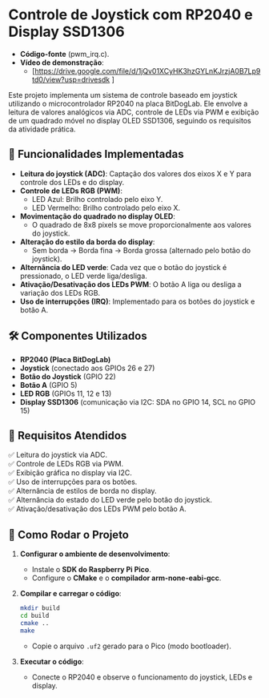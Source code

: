 # Controle de Joystick com RP2040 e Display SSD1306

- **Código-fonte** (pwm_irq.c).
- **Vídeo de demonstração**:
   - [https://drive.google.com/file/d/1jQv01XCyHK3hzGYLnKJrzjA0B7Lp9td0/view?usp=drivesdk ]


Este projeto implementa um sistema de controle baseado em joystick utilizando o microcontrolador RP2040 na placa BitDogLab. Ele envolve a leitura de valores analógicos via ADC, controle de LEDs via PWM e exibição de um quadrado móvel no display OLED SSD1306, seguindo os requisitos da atividade prática.

## 📌 Funcionalidades Implementadas

- **Leitura do joystick (ADC)**: Captação dos valores dos eixos X e Y para controle dos LEDs e do display.
- **Controle de LEDs RGB (PWM)**:
  - LED Azul: Brilho controlado pelo eixo Y.
  - LED Vermelho: Brilho controlado pelo eixo X.
- **Movimentação do quadrado no display OLED**:
  - O quadrado de 8x8 pixels se move proporcionalmente aos valores do joystick.
- **Alteração do estilo da borda do display**:
  - Sem borda → Borda fina → Borda grossa (alternado pelo botão do joystick).
- **Alternância do LED verde**: Cada vez que o botão do joystick é pressionado, o LED verde liga/desliga.
- **Ativação/Desativação dos LEDs PWM**: O botão A liga ou desliga a variação dos LEDs RGB.
- **Uso de interrupções (IRQ)**: Implementado para os botões do joystick e botão A.

## 🛠️ Componentes Utilizados

- **RP2040 (Placa BitDogLab)**
- **Joystick** (conectado aos GPIOs 26 e 27)
- **Botão do Joystick** (GPIO 22)
- **Botão A** (GPIO 5)
- **LED RGB** (GPIOs 11, 12 e 13)
- **Display SSD1306** (comunicação via I2C: SDA no GPIO 14, SCL no GPIO 15)

## 📜 Requisitos Atendidos
✅ Leitura do joystick via ADC.  
✅ Controle de LEDs RGB via PWM.  
✅ Exibição gráfica no display via I2C.  
✅ Uso de interrupções para os botões.  
✅ Alternância de estilos de borda no display.  
✅ Alternância do estado do LED verde pelo botão do joystick.  
✅ Ativação/desativação dos LEDs PWM pelo botão A.  

## 🔧 Como Rodar o Projeto

1. **Configurar o ambiente de desenvolvimento**:
   - Instale o **SDK do Raspberry Pi Pico**.
   - Configure o **CMake** e o **compilador arm-none-eabi-gcc**.

2. **Compilar e carregar o código**:
   ```sh
   mkdir build
   cd build
   cmake ..
   make
   ```
   - Copie o arquivo `.uf2` gerado para o Pico (modo bootloader).

3. **Executar o código**:
   - Conecte o RP2040 e observe o funcionamento do joystick, LEDs e display.




